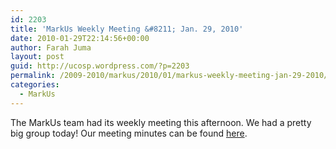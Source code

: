 ```yaml
---
id: 2203
title: 'MarkUs Weekly Meeting &#8211; Jan. 29, 2010'
date: 2010-01-29T22:14:56+00:00
author: Farah Juma
layout: post
guid: http://ucosp.wordpress.com/?p=2203
permalink: /2009-2010/markus/2010/01/markus-weekly-meeting-jan-29-2010/
categories:
  - MarkUs
---
```

The MarkUs team had its weekly meeting this afternoon. We had a pretty big group today! Our meeting minutes can be found [here](http://blog.markusproject.org/?p=1128).